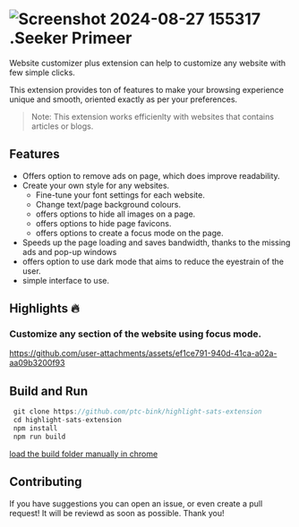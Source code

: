 # ![Screenshot 2024-08-27 155317](https://github.com/user-attachments/assets/12b5ac4b-780a-43d3-bdab-ffb032712408) .Seeker Primeer

Website customizer plus extension can help to customize any website with few simple clicks.

This extension provides ton of features to make your browsing experience unique and smooth, oriented exactly as per your preferences.

> Note: This extension works efficienlty with websites that contains articles or blogs.

## Features
- Offers option to remove ads on page, which does improve readability.
- Create your own style for any websites.
  - Fine-tune your font settings for each website.
  - Change text/page background colours.
  - offers options to hide all images on a page.
  - offers options to hide page favicons.
  - offers options to create a focus mode on the page.
- Speeds up the page loading and saves bandwidth, thanks to the missing ads and pop-up windows
- offers option to use dark mode that aims to reduce the eyestrain of the user.
- simple interface to use.

## Highlights 🔥

### Customize any section of the website using focus mode.



https://github.com/user-attachments/assets/ef1ce791-940d-41ca-a02a-aa09b3200f93








## Build and Run
```js
 git clone https://github.com/ptc-bink/highlight-sats-extension
 cd highlight-sats-extension
 npm install
 npm run build 
```
[load the build folder manually in chrome](https://github.com/ambujsahu81/Website-Customizer-Plus)

## Contributing
If you have suggestions you can open an issue, or even create a pull request! It will be reviewd as soon as possible. Thank you!


